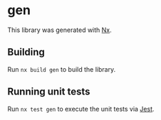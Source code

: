 # gen

This library was generated with [Nx](https://nx.dev).

## Building

Run `nx build gen` to build the library.

## Running unit tests

Run `nx test gen` to execute the unit tests via [Jest](https://jestjs.io).
